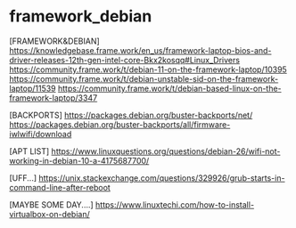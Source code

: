 # framework_debian


             
[FRAMEWORK&DEBIAN]  https://knowledgebase.frame.work/en_us/framework-laptop-bios-and-driver-releases-12th-gen-intel-core-Bkx2kosqq#Linux_Drivers
                    https://community.frame.work/t/debian-11-on-the-framework-laptop/10395
                    https://community.frame.work/t/debian-unstable-sid-on-the-framework-laptop/11539
                    https://community.frame.work/t/debian-based-linux-on-the-framework-laptop/3347


        
                  

                          
[BACKPORTS] https://packages.debian.org/buster-backports/net/
            https://packages.debian.org/buster-backports/all/firmware-iwlwifi/download
            

[APT LIST] https://www.linuxquestions.org/questions/debian-26/wifi-not-working-in-debian-10-a-4175687700/
 
[UFF...] https://unix.stackexchange.com/questions/329926/grub-starts-in-command-line-after-reboot
 
 [MAYBE SOME DAY....] https://www.linuxtechi.com/how-to-install-virtualbox-on-debian/
